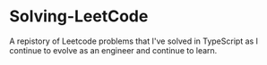 # Solving-LeetCode

A repistory of Leetcode problems that I've solved in TypeScript as I continue to evolve as an engineer and continue to learn.
